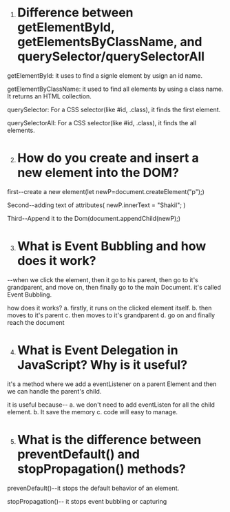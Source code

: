 1. # Difference between getElementById, getElementsByClassName, and querySelector/querySelectorAll
  getElementById: it uses to find a signle element by usign an id name.

  getElementByClassName: it used to find all elements by using a class name. It returns an HTML collection.

  querySelector: For a CSS selector(like #id, .class), it finds the first element.

 querySelectorAll:  For a CSS selector(like #id, .class), it finds the all elements.


 2. # How do you create and insert a new element into the DOM?
  first--create a new element(let newP=document.createElement("p");)

  Second--adding text of attributes(
    newP.innerText = "Shakil";
  )

  Third--Append it to the Dom(document.appendChild(newP);)


3. # What is Event Bubbling and how does it work?

  --when we click the element, then it go to his parent, then go to it's grandparent, and move on, then finally go to the main Document. it's called Event Bubbling.

  how does it works?
  a. firstly, it runs on the clicked element itself.
  b. then moves to it's parent
  c. then moves to it's grandparent
  d. go on and finally reach the document

4. # What is Event Delegation in JavaScript? Why is it useful?
  it's a method where we add a eventListener on a parent Element and then we can handle the parent's child.

  it is useful because--
  a. we don't need to add eventListen for all the child element.
  b. It save the memory
  c. code will easy to manage.

5. # What is the difference between preventDefault() and stopPropagation() methods?
  prevenDefault()--it stops the default behavior of an element.

   stopPropagation()-- it stops event bubbling or capturing